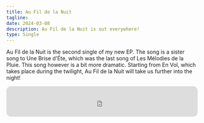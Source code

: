 ```yaml
---
title: Au Fil de la Nuit
tagline: 
date: 2024-03-08
description: Au Fil de la Nuit is out everywhere!
type: Single
---
```


Au Fil de la Nuit is the second single of my new EP. The song is a sister song to Une Brise d'Éte, which was the last song of Les Mélodies de la Pluie. This song however is a bit more dramatic. Starting from En Vol, which takes place during the twilight, Au Fil de la Nuit will take us further into the night!


<iframe style="border-radius:12px" src="https://open.spotify.com/embed/album/2Xc9cFSOsrOyGAX1tfMYyd?utm_source=generator" width="100%" height="80" frameBorder="0" allowfullscreen="" allow="autoplay; clipboard-write; encrypted-media; fullscreen; picture-in-picture"></iframe>